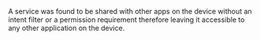
A service was found to be shared with other apps on the device without
an intent filter or a permission requirement therefore leaving it
accessible to any other application on the device.
